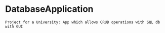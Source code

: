 # DatabaseApplication
```Project for a University: App which allows CRUD operations with SQL db with GUI```
